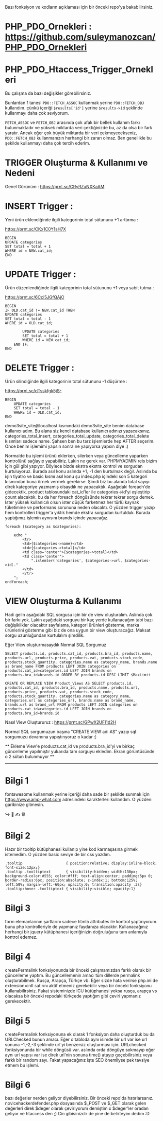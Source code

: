 Bazı fonksiyon ve kodların açıklaması için bir önceki repo'ya bakabilirsiniz.
# PHP_PDO_Ornekleri : https://github.com/suleymanozcan/PHP_PDO_Ornekleri


# PHP_PDO_Htaccess_Trigger_Ornekleri

Bu çalışma da bazı değişikler görebilirsiniz. 

Bunlardan 1 tanesi `PDO::FETCH_ASSOC` kullanmak yerine `PDO::FETCH_OBJ` kullandım. çünkü içeriği `$results['id']` yerine `$results->id` şeklinde kullanmayı daha çok seviyorum.

`FETCH_ASSOC` ve `FETCH_OBJ` arasında çok ufak bir bellek kullanım farkı bulunmaktadır ve yüksek miktarda veri çektiğinizde bu, az da olsa bir fark yaratır. Ancak eğer çok büyük miktarda bir veri çekmeyecekseniz, `PDO::FETCH_OBJ` kullanmanızın herhangi bir zararı olmaz. Ben genellikle bu şekilde kullanmayı daha çok tercih ederim.



# TRIGGER Oluşturma & Kullanımı ve Nedeni
Genel Görünüm : https://prnt.sc/CRyRZuNXKaAM

# INSERT Trigger :
Yeni ürün eklendiğinde ilgili kategorinin total sütununu +1 arttırma :

https://prnt.sc/CKx1C0Y1sH7X
```
BEGIN
UPDATE categories
SET total = total + 1
WHERE id = NEW.cat_id;
END
```

# UPDATE Trigger :
Ürün düzenlendiğinde ilgili kategorinin total sütununu +1 veya sabit tutma :

https://prnt.sc/6Cci5JGfQAjO
```
BEGIN
IF OLD.cat_id != NEW.cat_id THEN
UPDATE categories
SET total = total - 1
WHERE id = OLD.cat_id;

        UPDATE categories
        SET total = total + 1
        WHERE id = NEW.cat_id;
    END IF;
END
```

# DELETE Trigger :
Ürün silindiğinde ilgili kategorinin total sütununu -1 düşürme :

https://prnt.sc/dTsskfgk5jS-
```
BEGIN
    UPDATE categories
    SET total = total - 1
    WHERE id = OLD.cat_id;
END
```

demo3site_site@localhost kısmındaki demo3site_site benim database kullanıcı adım. Bu alana siz kendi database kullanıcı
adınızı yazacaksınız.
categories_total_insert, categories_total_update, categories_total_delete kısımları sadece name.
Şahsen ben bu tarz işlemlerde hep AFTER seçerim. Önce benim işlemimi yapsın sonra ne yapıyorsa yapsın diye :)


Normalde bu işlemi ürünü eklerken, silerken veya güncelleme yaparken kontrolünü sağlayıp yapabiliriz.
Lakin ne gerek var. PHPMYADMIN reis bizim için gül gibi yapıyor. Böylece bizde ekstra ekstra kontrol ve sorgudan kurtuluyoruz.
Burada asıl konu aslında +1, -1 den kurtulmak değil. Aslında bu işin tiyatro ve basic kısmı asıl konu şu
index.php içindeki son 5 kategori kısmından buna örnek vermek gerekirse. Şimdi biz bu alanda total sayıyı direk
kategoriye yazmamış olsaydık ne yapacaktık. Aşağıdaki foreach'de gidecektik. product tablosundaki cat_id'ler ile 
categories->id'yi eşleştirip count alacaktık. bu da her foreach döngüsünde tekrar tekrar sorgu demek.
İster yüksek kullanıcılı olsun ister düşük farketmez her türlü kaynak tüketimine ve performans sorununa neden olacaktı.
O yüzden trigger yazıp hem kontrolleri trigger'a yıktık hemde ekstra sorgudan kurtulduk.
Burada yaptığımız işlemin aynısını brands içinde yapacağız.

```
foreach ($category as $categories):
    
    echo "
        <tr>
        <td>{$categories->name}</td>
        <td>{$categories->total}</td>
        <td class='center'>{$categories->total}</td>
        <td class='center'>
            ".islemler('categories', $categories->url, $categories->id)."
        </td>
        </tr>
    ";
endforeach;
```



# VIEW Oluşturma & Kullanımı

Hadi gelin aşağıdaki SQL sorgusu için bir de view oluşturalım. Aslında çok bir farkı yok. Lakin aşağıdaki sorguyu
bir kaç yerde kullanacağım tabi bazı değişiklikler olacaktır sayfalama, kategori ürünleri gösterme,
marka ürünlerini gösterme gibi biz de ona uygun bir view oluşturacağız. Maksat sorgu uzunluğundan kurtulalım şimdilik.

Eğer View oluşturmasaydık Normal SQL Sorgumuz
```
SELECT products.id, products.cat_id, products.bra_id, products.name, products.url, products.price, products.vat, products.stock_code, products.stock_quantity, categories.name as category_name, brands.name as brand_name FROM products LEFT JOIN categories on products.cat_id=categories.id LEFT JOIN brands on products.bra_id=brands.id ORDER BY products.id DESC LIMIT $MaxLimit
```
```
CREATE OR REPLACE VIEW Product_Views AS SELECT products.id, products.cat_id, products.bra_id, products.name, products.url, products.price, products.vat, products.stock_code, products.stock_quantity, categories.name as category_name, categories.url as categories_url, brands.name as brand_name, brands.url as brand_url FROM products LEFT JOIN categories on products.cat_id=categories.id LEFT JOIN brands on products.bra_id=brands.id
```

Nasıl View Oluştururuz  : https://prnt.sc/GPwX2UFI1d2H

Normal SQL sorgumuzun başına "CREATE VIEW adi AS" yazıp sql sorgumuzu devamına yapıştırıyoruz o kadar :)

** Ekleme View'e products.cat_id ve products.bra_id'yi ve birkaç güncelleme yapılmıştır yukarıda tam sorguyu  ekledim. Ekran görüntüsünde o 2 sütun bulunmuyor **

----

# Bilgi 1
fontawesome kullanmak yerine içeriği daha sade bir şekilde sunmak için
https://www.amp-what.com adresindeki karakterleri kullandım. O yüzden garibinize gitmesin.

↪   🔎   ✍   🗑

# Bilgi 2
Hazır bir tooltip kütüphanesi kullanıp yine kod karmaşasına girmek istemedim. O yüzden basic seviye de bir css yazdım.
```
.tooltip                    { position:relative; display:inline-block; font-size:12px;}
.tooltip .tooltiptext       { visibility:hidden; width:130px; background-color:#555; color:#fff; text-align:center; padding:5px 0; border-radius:6px; position:absolute; z-index:1; bottom:125%; left:50%; margin-left:-60px; opacity:0; transition:opacity .3s}
.tooltip:hover .tooltiptext { visibility:visible; opacity:1}
```

# Bilgi 3
form elemanlarının şartlarını sadece html5 attributes ile kontrol yaptırıyorum. bunu php kontrolleriyle de yapmanız
faydanıza olacaktır. Kullanacağınız herhangi bir jquery kütüphanesi içeriğinizin doğruluğunu tam anlamıyla kontrol edemez.

# Bilgi 4
createPermalink fonksiyonunda bir önceki çalışmamızdan farklı olarak bir güncelleme yaptım.
Bu güncellemenin amacı tüm dillerde permalink oluşturabilmek. Rusça, Arapça, Türkçe vb.
Eğer sizde hata verirse php.ini de extension=intl satırını aktif etmeniz gerekebilir veya bir önceki fonksiyonu kullanabilirsiniz.
Fakat sisteminizde ICU kütüphanesi yoksa rusça, arapça vs olacaksa bir önceki repodaki türkçede yaptığım gibi çeviri yapmanız gerekecektir.

# Bilgi 5
createPermalink fonksiyonuna ek olarak 1 fonksiyon daha oluşturduk bu da URLChecked bunun amacı. Eğer o tabloda aynı
isimde bir url var ise url sonuna -1,-2,-3 şeklinde url'yi benzersiz oluşturması için.
URLchecked fonksiyonunda bir while döngüsü var. aslında orda döngüye sokmayıp eğer aynı url yapısı var ise 
direk url'nin sonuna time() atayıp geçebilirsiniz veya farklı bir random sayı. Fakat yapacağınız işte SEO önemliyse pek tavsiye etmem bu işlemi.

# Bilgi 6
bazı değerler nerden geliyor diyebilirsiniz. Bir önceki repo'da hatırlarsanız. novicehackerdefender.php dosyasında
$_POST ve $_GET olarak gelen değerleri direk $deger olarak çeviriyorum demiştim o $deger'ler oradan geliyor
ve htaccess den ;) Cin gibisinizdir de yine de belirteyim dedim :D
